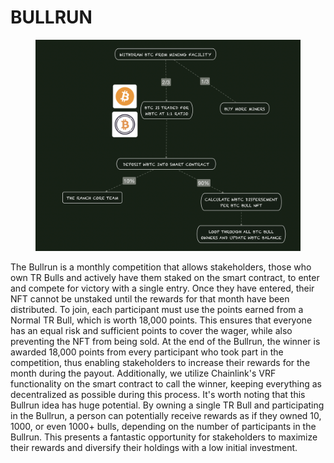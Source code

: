 # BULLRUN

<figure><img src="../../../.gitbook/assets/image (19).png" alt=""><figcaption></figcaption></figure>

The Bullrun is a monthly competition that allows stakeholders, those who own TR Bulls and actively have them staked on the smart contract, to enter and compete for victory with a single entry. Once they have entered, their NFT cannot be unstaked until the rewards for that month have been distributed. To join, each participant must use the points earned from a Normal TR Bull, which is worth 18,000 points. This ensures that everyone has an equal risk and sufficient points to cover the wager, while also preventing the NFT from being sold. At the end of the Bullrun, the winner is awarded 18,000 points from every participant who took part in the competition, thus enabling stakeholders to increase their rewards for the month during the payout. Additionally, we utilize Chainlink's VRF functionality on the smart contract to call the winner, keeping everything as decentralized as possible during this process. It's worth noting that this Bullrun idea has huge potential. By owning a single TR Bull and participating in the Bullrun, a person can potentially receive rewards as if they owned 10, 1000, or even 1000+ bulls, depending on the number of participants in the Bullrun. This presents a fantastic opportunity for stakeholders to maximize their rewards and diversify their holdings with a low initial investment.



